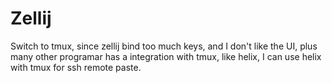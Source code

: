 # Zellij


Switch to tmux, since zellij bind too much keys, and I don't like the UI, plus many other programar has a integration with tmux, like helix, I can use helix with tmux for ssh remote paste.
